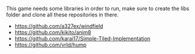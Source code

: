 This game needs some libraries in order to run, make sure to create the libs folder and clone all these repositories in there.

- https://github.com/a327ex/windfield
- https://github.com/kikito/anim8
- https://github.com/karai17/Simple-Tiled-Implementation
- https://github.com/vrld/hump
